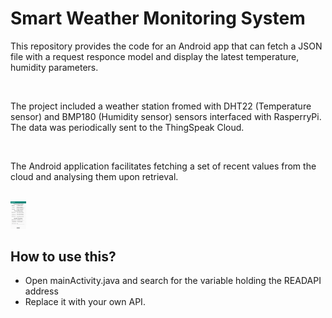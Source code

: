 <h1> Smart Weather Monitoring System</h1>

<p> This repository provides the code for an Android app that can fetch a JSON file with a request responce model and display the latest temperature, humidity parameters.</p><br>
<p> The project included a weather station fromed with DHT22 (Temperature sensor) and BMP180 (Humidity sensor) sensors interfaced with RasperryPi. The data was periodically sent to the ThingSpeak Cloud.</p><br>
<p> The Android application facilitates fetching a set of recent values from the cloud and analysing them upon retrieval.<p><br>
<img src='Capture.JPG' width=5% height=5%></img>
<h2> How to use this?</h2>
<ul type="disc">
<li>Open mainActivity.java and search for the variable holding the READAPI address</li>
<li>Replace it with your own API.</li>
</ul>
